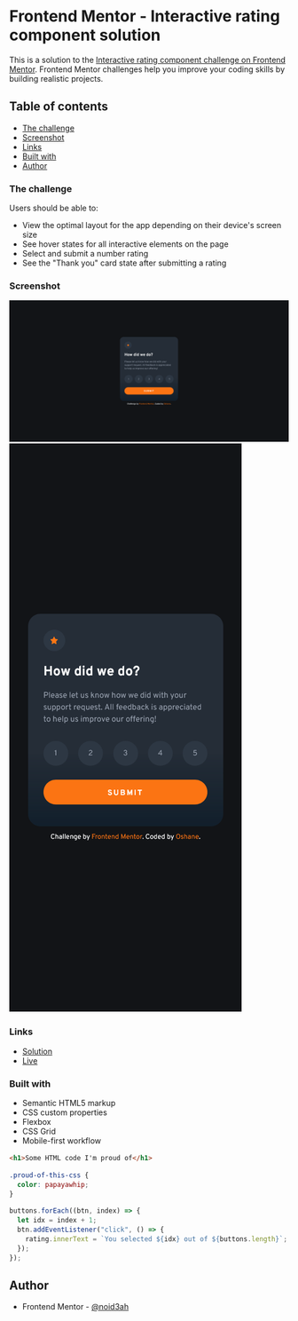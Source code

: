# Frontend Mentor - Interactive rating component solution

This is a solution to the [Interactive rating component challenge on Frontend Mentor](https://www.frontendmentor.io/challenges/interactive-rating-component-koxpeBUmI). Frontend Mentor challenges help you improve your coding skills by building realistic projects.

## Table of contents

- [The challenge](#the-challenge)
- [Screenshot](#screenshot)
- [Links](#links)
- [Built with](#built-with)
- [Author](#author)

### The challenge

Users should be able to:

- View the optimal layout for the app depending on their device's screen size
- See hover states for all interactive elements on the page
- Select and submit a number rating
- See the "Thank you" card state after submitting a rating

### Screenshot

![Desktop](./images/screenShot-D.png)
![Mobile](./images/screenShot-M.png)

### Links

- [Solution](https://github.com/Noid3ah/Interactive-rating-component)
- [Live](https://noid3ah.github.io/Interactive-rating-component)

### Built with

- Semantic HTML5 markup
- CSS custom properties
- Flexbox
- CSS Grid
- Mobile-first workflow

```html
<h1>Some HTML code I'm proud of</h1>
```

```css
.proud-of-this-css {
  color: papayawhip;
}
```

```js
buttons.forEach((btn, index) => {
  let idx = index + 1;
  btn.addEventListener("click", () => {
    rating.innerText = `You selected ${idx} out of ${buttons.length}`;
  });
});
```

## Author

- Frontend Mentor - [@noid3ah](https://www.frontendmentor.io/profile/Noid3ah)
